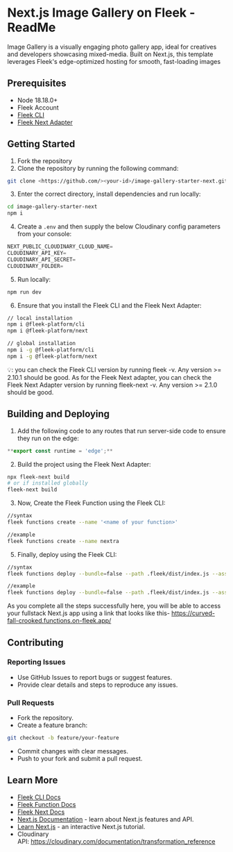 # Next.js Image Gallery on Fleek - ReadMe

Image Gallery is a visually engaging photo gallery app, ideal for creatives and developers showcasing mixed-media. Built on Next.js, this template leverages Fleek's edge-optimized hosting for smooth, fast-loading images

## Prerequisites

- Node 18.18.0+
- Fleek Account
- [Fleek CLI](https://www.npmjs.com/package/@fleek-platform/cli)
- [Fleek Next Adapter](https://www.npmjs.com/package/@fleek-platform/next)

## Getting Started

1. Fork the repository
2. Clone the repository by running the following command:

```bash
git clone <https://github.com/><your-id>/image-gallery-starter-next.git
```

3. Enter the correct directory, install dependencies and run locally:

```bash
cd image-gallery-starter-next
npm i

```

4. Create a `.env`  and then supply the below Cloudinary config parameters from your console:

```jsx
NEXT_PUBLIC_CLOUDINARY_CLOUD_NAME=
CLOUDINARY_API_KEY=
CLOUDINARY_API_SECRET=
CLOUDINARY_FOLDER=
```

5.  Run locally:

```jsx
npm run dev
```

6. Ensure that you install the Fleek CLI and the Fleek Next Adapter:

```bash
// local installation
npm i @fleek-platform/cli
npm i @fleek-platform/next

// global installation
npm i -g @fleek-platform/cli
npm i -g @fleek-platform/next
```

💡: you can check the Fleek CLI version by running fleek -v. Any version >= 2.10.1 should be good. As for the Fleek Next adapter, you can check the Fleek Next Adapter version by running fleek-next -v. Any version >= 2.1.0 should be good.

## Building and Deploying

1. Add the following code to any routes that run server-side code to ensure they run on the edge:

```jsx
**export const runtime = 'edge';**
```

2. Build the project using the Fleek Next Adapter:

```bash
npx fleek-next build
# or if installed globally
fleek-next build
```

3. Now, Create the Fleek Function using the Fleek CLI:

```bash
//syntax
fleek functions create --name '<name of your function>'

//example
fleek functions create --name nextra
```

5. Finally, deploy using the Fleek CLI:

```bash
//syntax
fleek functions deploy --bundle=false --path .fleek/dist/index.js --assets .fleek/static --name '<name of your function>'

//example
fleek functions deploy --bundle=false --path .fleek/dist/index.js --assets .fleek/static --name nextra
```

As you complete all the steps successfully here, you will be able to access your fullstack Next.js app using a link that looks like this-
https://curved-fall-crooked.functions.on-fleek.app/

## Contributing

### Reporting Issues

- Use GitHub Issues to report bugs or suggest features.
- Provide clear details and steps to reproduce any issues.

### Pull Requests

- Fork the repository.
- Create a feature branch:

```bash
git checkout -b feature/your-feature
```

- Commit changes with clear messages.
- Push to your fork and submit a pull request.

## Learn More

- [Fleek CLI Docs](https://fleek.xyz/docs/cli/)
- [Fleek Function Docs](https://fleek.xyz/docs/cli/functions/)
- [Fleek Next Docs](https://fleek.xyz/docs/cli/functions/)
- [Next.js Documentation](https://nextjs.org/docs) - learn about Next.js
features and API.
- [Learn Next.js](https://nextjs.org/learn) - an interactive Next.js tutorial.
- Cloudinary API: https://cloudinary.com/documentation/transformation_reference
